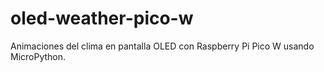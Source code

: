 # oled-weather-pico-w
Animaciones del clima en pantalla OLED con Raspberry Pi Pico W usando MicroPython.
